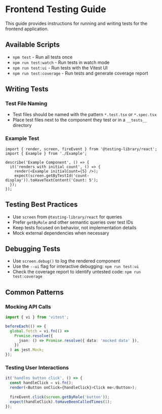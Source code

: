 # Frontend Testing Guide

This guide provides instructions for running and writing tests for the frontend application.

## Available Scripts

- `npm test` - Run all tests once
- `npm run test:watch` - Run tests in watch mode
- `npm run test:ui` - Run tests with the Vitest UI
- `npm run test:coverage` - Run tests and generate coverage report

## Writing Tests

### Test File Naming
- Test files should be named with the pattern `*.test.tsx` or `*.spec.tsx`
- Place test files next to the component they test or in a `__tests__` directory

### Example Test

```tsx
import { render, screen, fireEvent } from '@testing-library/react';
import { Example } from './Example';

describe('Example Component', () => {
  it('renders with initial count', () => {
    render(<Example initialCount={5} />);
    expect(screen.getByTestId('count-display')).toHaveTextContent('Count: 5');
  });
});
```

## Testing Best Practices

- Use `screen` from `@testing-library/react` for queries
- Prefer `getByRole` and other semantic queries over test IDs
- Keep tests focused on behavior, not implementation details
- Mock external dependencies when necessary

## Debugging Tests

- Use `screen.debug()` to log the rendered component
- Use the `--ui` flag for interactive debugging: `npm run test:ui`
- Check the coverage report to identify untested code: `npm run test:coverage`

## Common Patterns

### Mocking API Calls

```typescript
import { vi } from 'vitest';

beforeEach(() => {
  global.fetch = vi.fn(() =>
    Promise.resolve({
      json: () => Promise.resolve({ data: 'mocked data' }),
    })
  ) as jest.Mock;
});
```

### Testing User Interactions

```typescript
it('handles button click', () => {
  const handleClick = vi.fn();
  render(<Button onClick={handleClick}>Click me</Button>);
  
  fireEvent.click(screen.getByRole('button'));
  expect(handleClick).toHaveBeenCalledTimes(1);
});
```

